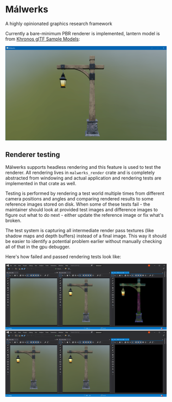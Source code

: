 # Málwerks
A highly opinionated graphics research framework

Currently a bare-minimum PBR renderer is implemented, lantern model is from [Khronos glTF Sample Models](https://github.com/KhronosGroup/glTF-Sample-Models/tree/master/2.0/Lantern):

![PBR Lantern](assets/screenshots/lantern.png)

## Renderer testing

Málwerks supports headless rendering and this feature is used to test the renderer. All rendering lives in `malwerks_render` crate and is completely abstracted from windowing and actual application and rendering tests are implemented in that crate as well.

Testing is performed by rendering a test world multiple times from different camera positions and angles and comparing rendered results to some reference images stored on disk. When some of these tests fail - the maintainer should look at provided test images and difference images to figure out what to do next - either update the reference image or fix what's broken.

The test system is capturing all intermediate render pass textures (like shadow maps and depth buffers) instead of a final image. This way it should be easier to identify a potential problem earlier without manually checking all of that in the gpu debugger.

Here's how failed and passed rendering tests look like:

![RenderTest_Failed](assets/screenshots/failed_render_test.png)
![RenderTest_Passed](assets/screenshots/passed_render_test.png)
